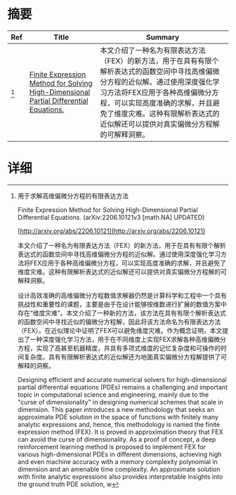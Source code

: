 # 摘要

| Ref | Title | Summary |
| --- | --- | --- |
| [^1] | [Finite Expression Method for Solving High-Dimensional Partial Differential Equations.](http://arxiv.org/abs/2206.10121) | 本文介绍了一种名为有限表达方法（FEX）的新方法，用于在具有有限个解析表达式的函数空间中寻找高维偏微分方程的近似解。通过使用深度强化学习方法将FEX应用于各种高维偏微分方程，可以实现高度准确的求解，并且避免了维度灾难。这种有限解析表达式的近似解还可以提供对真实偏微分方程解的可解释洞察。 |

# 详细

[^1]: 用于求解高维偏微分方程的有限表达方法

    Finite Expression Method for Solving High-Dimensional Partial Differential Equations. (arXiv:2206.10121v3 [math.NA] UPDATED)

    [http://arxiv.org/abs/2206.10121](http://arxiv.org/abs/2206.10121)

    本文介绍了一种名为有限表达方法（FEX）的新方法，用于在具有有限个解析表达式的函数空间中寻找高维偏微分方程的近似解。通过使用深度强化学习方法将FEX应用于各种高维偏微分方程，可以实现高度准确的求解，并且避免了维度灾难。这种有限解析表达式的近似解还可以提供对真实偏微分方程解的可解释洞察。

    

    设计高效准确的高维偏微分方程数值求解器仍然是计算科学和工程中一个具有挑战性和重要性的课题，主要是由于在设计能够按维数进行扩展的数值方案中存在“维度灾难”。本文介绍了一种新的方法，该方法在具有有限个解析表达式的函数空间中寻找近似的偏微分方程解，因此将该方法命名为有限表达方法（FEX）。在近似理论中证明了FEX可以避免维度灾难。作为概念证明，本文提出了一种深度强化学习方法，用于在不同维度上实现FEX求解各种高维偏微分方程，实现了高甚至机器精度，并具有多项式维度的记忆复杂度和可操作的时间复杂度。具有有限解析表达式的近似解还为地面真实偏微分方程解提供了可解释的洞察。

    Designing efficient and accurate numerical solvers for high-dimensional partial differential equations (PDEs) remains a challenging and important topic in computational science and engineering, mainly due to the "curse of dimensionality" in designing numerical schemes that scale in dimension. This paper introduces a new methodology that seeks an approximate PDE solution in the space of functions with finitely many analytic expressions and, hence, this methodology is named the finite expression method (FEX). It is proved in approximation theory that FEX can avoid the curse of dimensionality. As a proof of concept, a deep reinforcement learning method is proposed to implement FEX for various high-dimensional PDEs in different dimensions, achieving high and even machine accuracy with a memory complexity polynomial in dimension and an amenable time complexity. An approximate solution with finite analytic expressions also provides interpretable insights into the ground truth PDE solution, w
    

